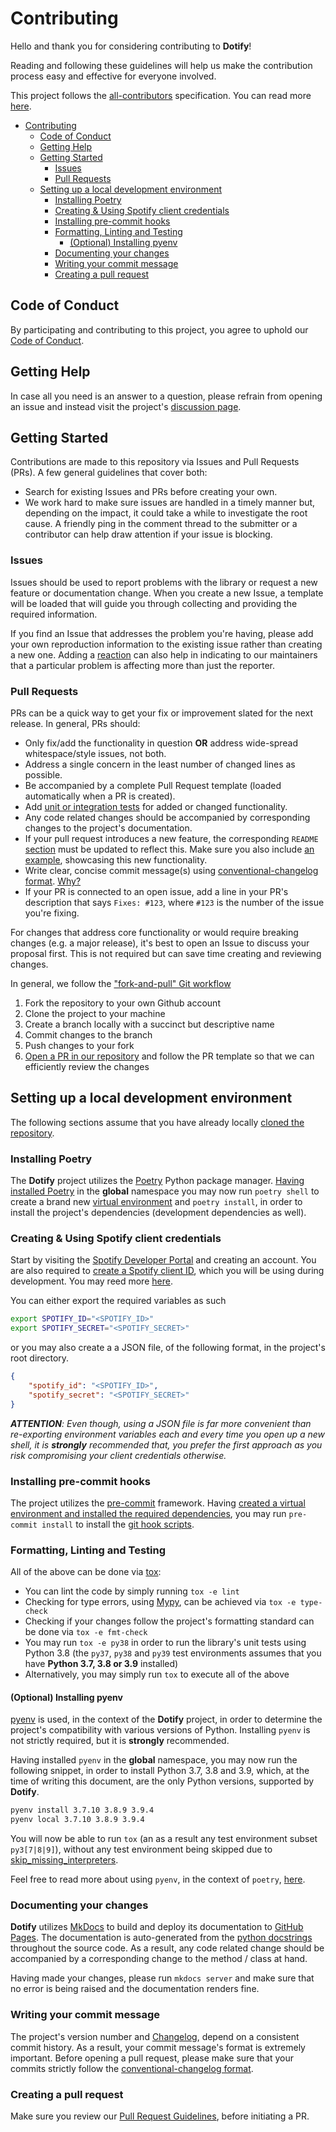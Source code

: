 # Contributing

Hello and thank you for considering contributing to **Dotify**!

Reading and following these guidelines will help us make the contribution process easy and effective for everyone involved.

This project follows the [all-contributors](https://allcontributors.org/) specification. You can read more [here](https://allcontributors.org/docs/en/bot/usage).

- [Contributing](#contributing)
  - [Code of Conduct](#code-of-conduct)
  - [Getting Help](#getting-help)
  - [Getting Started](#getting-started)
    - [Issues](#issues)
    - [Pull Requests](#pull-requests)
  - [Setting up a local development environment](#setting-up-a-local-development-environment)
    - [Installing Poetry](#installing-poetry)
    - [Creating & Using Spotify client credentials](#creating--using-spotify-client-credentials)
    - [Installing pre-commit hooks](#installing-pre-commit-hooks)
    - [Formatting, Linting and Testing](#formatting-linting-and-testing)
      - [(Optional) Installing pyenv](#optional-installing-pyenv)
    - [Documenting your changes](#documenting-your-changes)
    - [Writing your commit message](#writing-your-commit-message)
    - [Creating a pull request](#creating-a-pull-request)

## Code of Conduct

By participating and contributing to this project, you agree to uphold our [Code of Conduct](/CODE_OF_CONDUCT.md).

## Getting Help

In case all you need is an answer to a question, please refrain from opening an issue and instead visit the project's [discussion page](https://github.com/billsioros/dotify/discussions/categories/q-a).

## Getting Started

Contributions are made to this repository via Issues and Pull Requests (PRs). A few general guidelines that cover both:

- Search for existing Issues and PRs before creating your own.
- We work hard to make sure issues are handled in a timely manner but, depending on the impact, it could take a while to investigate the root cause. A friendly ping in the comment thread to the submitter or a contributor can help draw attention if your issue is blocking.

### Issues

Issues should be used to report problems with the library or request a new feature or documentation change. When you create a new Issue, a template will be loaded that will guide you through collecting and providing the required information.

If you find an Issue that addresses the problem you're having, please add your own reproduction information to the existing issue rather than creating a new one. Adding a [reaction](https://github.blog/2016-03-10-add-reactions-to-pull-requests-issues-and-comments/) can also help in indicating to our maintainers that a particular problem is affecting more than just the reporter.

### Pull Requests

PRs can be a quick way to get your fix or improvement slated for the next release. In general, PRs should:

- Only fix/add the functionality in question **OR** address wide-spread whitespace/style issues, not both.
- Address a single concern in the least number of changed lines as possible.
- Be accompanied by a complete Pull Request template (loaded automatically when a PR is created).
- Add [unit or integration tests](/tests) for added or changed functionality.
- Any code related changes should be accompanied by corresponding changes to the project's documentation.
- If your pull request introduces a new feature, the corresponding `README` [section](/README.md#features) must be updated to reflect this. Make sure you also include [an example](/examples), showcasing this new functionality.
- Write clear, concise commit message(s) using [conventional-changelog format](https://github.com/conventional-changelog/conventional-changelog-angular/blob/master/convention.md). [Why?](#writing-your-commit-message)
- If your PR is connected to an open issue, add a line in your PR's description that says `Fixes: #123`, where `#123` is the number of the issue you're fixing.

For changes that address core functionality or would require breaking changes (e.g. a major release), it's best to open an Issue to discuss your proposal first. This is not required but can save time creating and reviewing changes.

In general, we follow the ["fork-and-pull" Git workflow](https://github.com/susam/gitpr)

1. Fork the repository to your own Github account
2. Clone the project to your machine
3. Create a branch locally with a succinct but descriptive name
4. Commit changes to the branch
5. Push changes to your fork
6. [Open a PR in our repository](https://github.com/billsioros/dotify/compare) and follow the PR template so that we can efficiently review the changes

## Setting up a local development environment

The following sections assume that you have already locally [cloned the repository](https://docs.github.com/en/github/creating-cloning-and-archiving-repositories/cloning-a-repository).

### Installing Poetry

The **Dotify** project utilizes the [Poetry](https://python-poetry.org/) Python package manager. [Having installed Poetry](https://python-poetry.org/docs/#installation) in the **global** namespace you may now run `poetry shell` to create a brand new [virtual environment](https://docs.python.org/3/tutorial/venv.html) and `poetry install`, in order to install the project's dependencies (development dependencies as well).

### Creating & Using Spotify client credentials

Start by visiting the [Spotify Developer Portal](https://developer.spotify.com/dashboard/login) and creating an account. You are also required to [create a Spotify client ID](https://developer.spotify.com/documentation/general/guides/app-settings/#register-your-app), which you will be using during development. You may reed more [here](https://developer.spotify.com/documentation/web-api/quick-start/).

You can either export the required variables as such

```bash
export SPOTIFY_ID="<SPOTIFY_ID>"
export SPOTIFY_SECRET="<SPOTIFY_SECRET>"
```

or you may also create a a JSON file, of the following format, in the project's root directory.

```json
{
    "spotify_id": "<SPOTIFY_ID>",
    "spotify_secret": "<SPOTIFY_SECRET>"
}
```

_**ATTENTION**: Even though, using a JSON file is far more convenient than re-exporting  environment variables each and every time you open up a new shell, it is **strongly** recommended that, you prefer the first approach as you risk compromising your client credentials otherwise._

### Installing pre-commit hooks

The project utilizes the [pre-commit](https://pre-commit.com/) framework. Having [created a virtual environment and installed the required dependencies](#installing-poetry), you may run `pre-commit install` to install the [git hook scripts](/.pre-commit-config.yaml).

### Formatting, Linting and Testing

All of the above can be done via [tox](https://tox.readthedocs.io/en/latest/config.html):

- You can lint the code by simply running `tox -e lint`
- Checking for type errors, using [Mypy](https://mypy.readthedocs.io/en/stable/), can be achieved via `tox -e type-check`
- Checking if your changes follow the project's formatting standard can be done via `tox -e fmt-check`
- You may run `tox -e py38` in order to run the library's unit tests using Python 3.8 (the `py37`, `py38` and `py39` test environments assumes that you have **Python 3.7, 3.8 or 3.9** installed)
- Alternatively, you may simply run `tox` to execute all of the above

#### (Optional) Installing pyenv

[pyenv](https://github.com/pyenv/pyenv) is used, in the context of the **Dotify** project, in order to determine the project's compatibility with various versions of Python. Installing `pyenv` is not strictly required, but it is **strongly** recommended.

Having installed `pyenv` in the **global** namespace, you may now run the following snippet, in order to install Python 3.7, 3.8 and 3.9, which, at the time of writing this document, are the only Python versions, supported by **Dotify**.

```bash
pyenv install 3.7.10 3.8.9 3.9.4
pyenv local 3.7.10 3.8.9 3.9.4
```

You will now be able to run `tox` (an as a result any test environment subset `py3[7|8|9]`), without any test environment being skipped due to [skip_missing_interpreters](https://tox.readthedocs.io/en/latest/config.html#conf-skip_missing_interpreters).

Feel free to read more about using `pyenv`, in the context of `poetry`, [here](https://blog.jayway.com/2019/12/28/pyenv-poetry-saviours-in-the-python-chaos/).

### Documenting your changes

**Dotify** utilizes [MkDocs](https://www.mkdocs.org/) to build and deploy its documentation to [GitHub Pages](https://pages.github.com/). The documentation is auto-generated from the [python docstrings](https://www.python.org/dev/peps/pep-0257/#id15) throughout the source code. As a result, any code related change should be accompanied by a corresponding change to the method / class at hand.

Having made your changes, please run `mkdocs server` and make sure that no error is being raised and the documentation renders fine.

### Writing your commit message

The project's version number and [Changelog](/CHANGELOG.md), depend on a consistent commit history. As a result, your commit message's format is extremely important. Before opening a pull request, please make sure that your commits strictly follow the [conventional-changelog format](https://github.com/conventional-changelog/conventional-changelog-angular/blob/master/convention.md).

### Creating a pull request

Make sure you review our [Pull Request Guidelines](#pull-requests), before initiating a PR.
